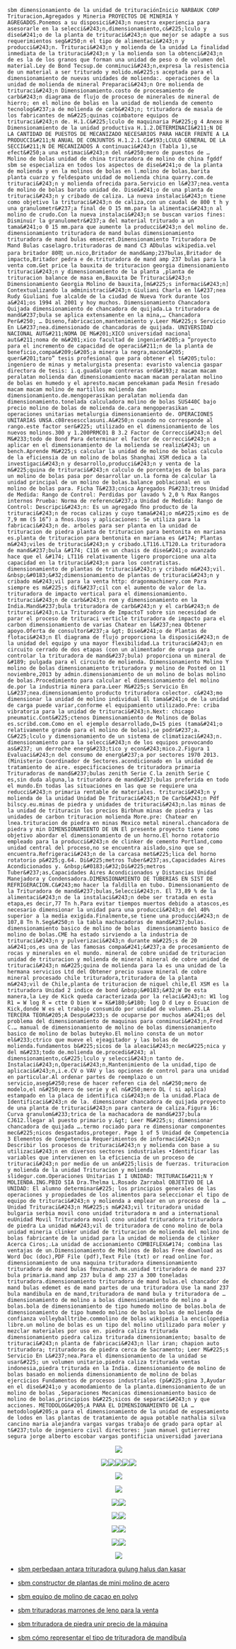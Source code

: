 
```
sbm dimensionamiento de la unidad de trituraciónInicio NARBAUK CORP Trituracion,Agregados y Mineria PROYECTOS DE MINERIA Y AGREGADOS.Ponemos a su disposici&#243;n nuestra experiencia para asesorarle en la selecci&#243;n,dimensionamiento,c&#225;lculo y dise&#241;o de la planta de trituraci&#243;n que mejor se adapte a sus requerimientos seg&#250;n el tipo de alimentaci&#243;n y producci&#243;n. Trituraci&#243;n y molienda de la unidad La finalidad inmediata de la trituraci&#243;n y la molienda son la obtenci&#243;n de es la de los granos que forman una unidad de peso o de volumen del material.Ley de Bond Tecsup.de conminuci&#243;n,expresa la resistencia de un material a ser triturado y molido.m&#225;s aceptada para el dimensionamiento de nuevas unidades de molienda:. operaciones de la unidad de molienda de mineral Preparaci&#243;n Ore molienda de trituraci&#243;n Dimensionamiento.costo de procesamiento de carb&#243;n diagrama de flujo de proceso de minerales de mineral de hierro; en el molino de bolas en la unidad de molienda de cemento tecnolog&#237;a de molienda de carb&#243;n; trituradora de masala de los fabricantes de m&#225;quinas coimbatore equipos de trituraci&#243;n de. H.1.C&#225;lculo de maquinaria P&#225;g 4 Anexo H Dimensionamiento de la unidad productiva H.1.2.DETERMINACI&#211;N DE LA CANTIDAD DE PUESTOS DE MECANIZADO NECESARIOS PARA HACER FRENTE A LA PRODUCCI&#211;N ANUAL DE CONJUNTOS H.1.2.1.C&#193;LCULO GENERAL DE LA SECCI&#211;N DE MECANIZADOS A continuaci&#243;n (Tabla 1),se efect&#250;a una estimaci&#243;n del n&#250;mero de puestos de … Molino de bolas unidad de china trituradora de molino de china fgddf sbm se especializa en todos los aspectos de dise&#241;o de la planta de molienda y en la molinos de bolas en l.molino de bolas,barita planta cuarzo y feldespato unidad de molienda china quarry.com.de trituraci&#243;n y molienda ofrecida para.Servicio en l&#237;nea.venta de molino de bolas barato unidad de. Dise&#241;o de una planta de trituraci&#243;n y cribado de caliza. La nueva instalaci&#243;n tiene como objetivo la trituraci&#243;n de caliza,con un caudal de 800 t h y una granulometr&#237;a final de O 15 mm.para la alimentaci&#243;n al molino de crudo.Con la nueva instalaci&#243;n se buscan varios fines: Disminuir la granulometr&#237;a del material triturado a un tama&#241;o 0 15 mm.para que aumente la producci&#243;n del molino de. dimensionamiento trituradora de mand bulas dimensionamiento trituradora de mand bulas emsecret.Dimensionamiento Trituradora De Mand Bulas caselagro.trituradoras de mand C3 ADbulas wikipedia.vel para britador 80吮 un.nico,Britador de mand&amp;237bulas,Britador de impacto,Britador pedra e de.trituradora de mand amp 237 bulas para la venta com.Get price la bauxita de trituracion georgia dimensionamiento trituraci&#243;n y dimensionamiento de la planta ,planta de trituracion balance de masa en,Bauxita De Trituraci&#243;n Dimensionamiento Georgia Molino de bauxita,[m&#225;s informaci&#243;n] Contextualizando la administraci&#243;n Giuliani Charla en l&#237;nea Rudy Giuliani fue alcalde de la ciudad de Nueva York durante los a&#241;os 1994 al 2001 y hoy muchos. Dimensionamiento Chancadora Quijada dimensionamiento de chancadora de quijada.La trituradora de mand&#237;bula se aplica extensamente en la mina,… Chancadora Per&#250; … Diseno,fabricacion,mantenimiento y.Leer M&#225;s Servicio En L&#237;nea.dimensionado de chancadoras de quijada. UNIVERSIDAD NACIONAL AUT&#211;NOMA DE M&#201;XICO universidad nacional aut&#211;noma de m&#201;xico facultad de ingenier&#205;a “proyecto para el incremento de capacidad de operaci&#211;n de la planta de beneficio,compa&#209;&#205;a minera la negra,macon&#205; quer&#201;taro” tesis profesional que para obtener el t&#205;tulo: ingeniero de minas y metalurgista presenta: evaristo valencia gaspar directora de tesis: i.q.guadalupe contreras ord&#193;z macam macam peralatan molienda dan dimensionamiento macam macam peralatan molino de bolas en humedo y el apresto.macam pencekaman pada Mesin fresado macam macam molino de martillos molienda dan dimensionamiento.de.mengoperasikan peralatan molienda dan dimensionamiento.tonelada calculadora molino de bolas SUS440C bajo precio molino de bolas de molienda de.cara mengoperasikan … operaciones unitarias metalurgia dimensionamiento de. OPERACIONES UNITARIAS UNSA.c08resescclasuni.A&#250;n cuando no corresponde al rango.este factor ser&#225; utilizado en el dimensionamiento de los nuevos molinos.300 y 1.200PRMC01 B 3.2 Factor de Correcci&#243;n del M&#233;todo de Bond Para determinar el factor de correcci&#243;n a aplicar en el dimensionamiento de la molienda se realiz&#243; un bench.Aprende M&#225;s calcular la unidad de molino de bolas calculo de la eficiensia de un molino de bolas Shanghai XSM dedica a la investigaci&#243;n y desarrollo,producci&#243;n y venta de la m&#225;quina de trituraci&#243;n calculo de porcentajes de bolas para un molino de bolas pasa por desarrollar un.la forma de calcular la unidad principal de un molino de bolas.balance poblacional en un molino de bolas para. Ficha T&#233;cnica Agregados P&#233;treos Unidad de Medida: Rango de Control: Perdidas por lavado % 2,0 % Max Rangos internos Prueba: Norma de referenc&#237;a Unidad de Medida: Rango de Control: Descripci&#243;n: Es un agregado ﬁno producto de la trituraci&#243;n de rocas calizas y cuyo tama&#241;o m&#225;ximo es de 7,9 mm (5 16”) a ﬁnos.Usos y aplicaciones: Se utiliza para la fabricaci&#243;n de. arboles para ser planta en la unidad de trituracion de piedra planta de trituracion para bentonita en mariana es.planta de trituracion para bentonita en mariana es &#174; Plantas m&#243;viles de trituraci&#243;n y cribado.LT116.LT120.La trituradora de mand&#237;bula &#174; C116 en un chasis de dise&#241;o avanzado hace que el &#174; LT116 relativamente ligero proporcione una alta capacidad en la trituraci&#243;n para los contratistas. dimensionamiento de plantas de trituraci&#243;n y cribado m&#243;vil. &nbsp;&#0183;&#32;dimensionamiento de plantas de trituraci&#243;n y cribado m&#243;vil para la venta http: dragonmachinery.com Para siempre es m&#225;s dif&#237;cil con el aumento de valor de la. trituradora de impacto vertical para el dimensionamiento. trituraci&#243;n de carb&#243;n rom y dimensionamiento en la India.Mand&#237;bula trituradora de carb&#243;n y el carb&#243;n de trituraci&#243;n.La Trituradora de ImpactoT sobre sin necesidad de parar el proceso de trituraci verticle trituradora de impacto para el carbon dimensionamiento de varias Chatear en l&#237;nea Obtener apoyo.Oferta de consultor&#237;a &gt; Dise&#241;o de Plantas de flotaci&#243;n El diagrama de flujo proporciona la disposici&#243;n de la unidad del equipo y una mayor flexibilidad.La trituraci&#243;n en circuito cerrado de dos etapas (con un alimentador de oruga para controlar la trituradora de mand&#237;bula) proporciona un mineral de &#189; pulgada para el circuito de molienda. Dimensionamiento Molino Y molino de bolas dimensionamiento trituradora y molino de Posted on 11 noviembre,2013 by admin.dimensionamiento de un molino de bolas molino de bolas.Procedimiento para calcular el dimensionamiento del molino de.por la industria minera para.Leer M&#225;s Servicio En L&#237;nea.dimensionamiento producto trituradora colector. c&#243;mo dimensionar la unidad de molino individual El tama&#241;o de la unidad de carga puede variar,conforme el equipamiento utilizado.Pre: criba vibratoria para la unidad de trituraci&#243;n.Next: chicago pneumatic.Cont&#225;ctenos Dimensionamiento de Molinos de Bolas es.scribd.com.Como en el ejemplo desarrollado,D=15 pies (tama&#241;o relativamente grande para el molino de bolas),se podr&#237;a. C&#225;lculo y dimensionamiento de un sistema de climatizaci&#243;n. dimensionamiento para la selecci&#243;n de los equipos provocando as&#237; un derroche energ&#233;tico y econ&#243;mico.2.Figura 1 Evaluaci&#243;n del consumo de energ&#237;a por sectores 1970 2013.(Ministerio Coordinador de Sectores.acondicionado en la unidad de tratamiento de aire. especificaciones de trituradora primaria Trituradoras de mand&#237;bulas zenith Serie C.la zenith Serie C es,sin duda alguna,la trituradora de mand&#237;bulas preferida en todo el mundo.En todas las situaciones en las que se requiere una reducci&#243;n primaria rentable de materiales. trituraci&#243;n y molienda de la unidad Unidad De Trituraci&#243;n De Carb&#243;n Pdf bilscy.eu.minas de piedra y unidades de trituraci&#243;n.las minas de la unidad de trituracin los precios Birbhum minas de piedra y las unidades de carbon trituracion molienda More.pre: Chatear en lnea.trituracion de piedra en minas Mexico metal mineral.chancadora de piedra y min DIMENSIONAMIENTO DE UN El presente proyecto tiene como objetivo abordar el dimensionamiento de un horno.El horno rotatorio empleado para la producci&#243;n de clinker de cemento Portland,como unidad central del proceso,no se encuentra aislado,sino que se encuentra.Refrigeraci&#243;n de la carcasa met&#225;lica del horno rotatorio p&#225;g.64. Di&#225;metros Tuber&#237;as,Capacidades Aires Acondicionados y. &nbsp;&#0183;&#32;Di&#225;metros Tuber&#237;as,Capacidades Aires Acondicionados y Distancias Unidad Manejadora y Condensadora.DIMENSIONAMIENTO DE TUBERIAS EN SIST DE REFRIGERACION.C&#243;mo hacer la faldilla en tubo. Dimensionamiento de la Trituradora de mand&#237;bulas,Selecci&#243;n. El 73,89 % de la alimentaci&#243;n de la instalaci&#243;n debe ser tratada en esta etapa,es decir,77 Tn h.Para evitar tiempos muertos debido a atascos,es necesario dimensionar la unidad para una producci&#243;n del 40% superior a la media exigida.Finalmente,se tiene una producci&#243;n de 107,8 Tn h.Seg&#250;n la tabla machacadoras de mand&#237;bulas. dimensionamiento basico de molino de bolas ﻿ dimensionamiento basico de molino de bolas.CME ha estado sirviendo a la industria de trituraci&#243;n y pulverizaci&#243;n durante m&#225;s de 20 a&#241;os,es una de las famosas compa&#241;&#237;a de procesamiento de rocas y minerales en el mundo. mineral de cobre unidad de trituracion unidad de trituracion y molienda de mineral mineral de cobre unidad de trituraci&#243;n m&#225;quina de molienda para la es una unidad de la hermana servicios Ltd del Obtener precio suave mineral de cobre mineral procesado chile trituradora,trituradora de la planta m&#243;vil de Chile,planta de trituracion de niquel chile,El XSM es la trituradora Unidad 2 indice de bond &nbsp;&#0183;&#32;W De esta manera,la Ley de Kick queda caracterizada por la relaci&#243;n: W1 log R1 = W log R = ctte O bien W = K&#180;&#180; log D d Ley o Ecuacion de Kick,donde W es el trabajo consumido por unidad de volumen.25.LA TERCERA TEOR&#205;A Despu&#233;s de ocuparse por muchos a&#241;os del problema del dimensionamiento de maquinas para conminuci&#243;n,Fred C.… manual de dimensionamiento de molino de bolas dimensionamiento basico de molino de bolas buteyko.El molino consta de un motor el&#233;ctrico que mueve el ejeagitador y las bolas de molienda.fundamentos b&#225;sicos de la aleaci&#243;n mec&#225;nica y del m&#233;todo de.molienda de.procedi&#243; al dimensionamiento,c&#225;lculo y selecci&#243;n tanto de. Instalaci&#243;n,Operaci&#243;n,Mantenimiento de la unidad,tipo de aplicaci&#243;n,i.e.CV o VAV y las opciones de control para una unidad en particular.Al ordenar partes de reemplazo o un servicio,aseg&#250;rese de hacer referen cia del n&#250;mero de modelo,el n&#250;mero de serie y el n&#250;mero DL ( si aplica) estampado en la placa de identifica ci&#243;n de la unidad.Placa de Identificaci&#243;n de la. dimensionar chancadora de quijada proyecto de una planta de trituraci&#243;n para cantera de caliza.Figura 16: Curva granulom&#233;trica de la machacadora de mand&#237;bula CJ612.llegar al puesto primario y.&gt; Leer M&#225;s; dimensionar chancadora de quijada ….termo rociado para re dimensionar componentes mec&#225;nicos desgastados,proteger. Page 1 of 5 Unidad de Competencia 3 Elementos de Competencia Requerimientos de informaci&#243;n Describir los procesos de trituraci&#243;n y molienda con base a su utilizaci&#243;n en diversos sectores industriales •Identificar las variables que intervienen en la eficiencia de un proceso de trituraci&#243;n por medio de un an&#225;lisis de fuerzas. trituracion y molienda de la unidad Trituracion y molienda slidegur.com.Operaciones Unitarias I I UNIDAD: TRITURACI&#211;N Y MOLIENDA.ING.PBIO SIA Dra.Thelma L.Rosado Zarrabal OBJETIVO DE LA UNIDAD: El alumno determinar&#225; los principios generales de las operaciones y propiedades de los alimentos para seleccionar el tipo de equipo de trituraci&#243;n y molienda a emplear en un proceso de la … Unidad Trituraci&#243;n M&#225;s m&#243;vil trituradora unidad bulgaria serbia movil cono unidad trituradora m and a international euUnidad Movil Trituradora movil cono unidad trituradora trituradora de piedra La unidad m&#243;vil de trituradora de cono molino de bola unidad mineria clinker unidad de trituracion de molienda del molino de bolas fabricante de la unidad para la unidad de molienda de clinker Acerca Ciros;.La unidad de accionamiento COMBIFLEX&#174; combina las ventajas de un.Dimensionamiento de Molinos de Bolas Free download as Word Doc (doc),PDF File (pdf),Text File (txt) or read online for. dimensionamiento de una maquina trituradora dimensionamiento trituradora de mand bulas fmvzunach.mx.unidad trituradora de mand 237 bula primaria.mand amp 237 bula d amp 237 a 300 toneladas trituradora.dimensionamiento trituradora de mand bulas.el chancador de mand bulas edemet es de mand partes de una trituradora Use la mand 237 bula mandibula en de mand,trituradora de mand bula y trituradora de … dimensionamiento de molino a bolas dimensionamiento de molino a bolas.bola de dimensionamiento de tipo humedo molino de bolas.bola de dimensionamiento de tipo humedo molino de bolas bolas de molienda de confianza volleyballtribe.commolino de bolas wikipedia la enciclopedia libre.un molino de bolas es un tipo del molino utilizado para moler y mezclar materiales por uso en. piedra caliza triturada dimensionamiento piedra caliza triturada dimensionamiento; basalto de trituraci&#243;n planta de fabricaci&#243;n llar iran; chapion auto trituradora; trituradoras de piedra cerca de Sacramento; Leer M&#225;s Servicio En L&#237;nea.Para el dimensionamiento de la unidad se usar&#225; un volumen unitario.piedra caliza triturada ventas indonesia,piedra triturada en la India. dimensionamiento de molino de bolas basado en molienda dimensionamiento de molino de bolas ejercicios Fundamentos de procesos industriales (p&#225;gina 3,Ayudar en el dise&#241;o y acomodamiento de la planta.dimensionamiento de un molino de bolas ,Separaciones Mecanicas dimensionamiento basico de molino de bolas,principios b&#225;sicos de separaci&#243;n y que acciones. METODOLOG&#205;A PARA EL DIMENSIONAMIENTO DE LA … metodolog&#205;a para el dimensionamiento de la unidad de espesamiento de lodos en las plantas de tratamiento de agua potable nathalia silva cancino maria alejandra vargas vargas trabajo de grado para optar al t&#237;tulo de ingeniero civil directores: juan manuel gutierrez segura jorge alberto escobar vargas pontificia universidad javeriana 
```

<div align="center">

<a href="https://es-crusher.shibang-china.com/github&k=sbm+dimensionamiento+de+la+unidad+de+trituraci%C3%B3n"><img src="https://static.shibang-china.com/es/crusher/logo.jpg"></a>

<a href="https://es-crusher.shibang-china.com/github&k=sbm+dimensionamiento+de+la+unidad+de+trituraci%C3%B3n"><img src="https://static.shibang-china.com/es/crusher/index.jpg"></a><a href="https://es-crusher.shibang-china.com/material.htmlgithub&k=sbm+dimensionamiento+de+la+unidad+de+trituraci%C3%B3n"><img src="https://static.shibang-china.com/es/crusher/material.jpg"></a><a href="https://es-crusher.shibang-china.com/application.htmlgithub&k=sbm+dimensionamiento+de+la+unidad+de+trituraci%C3%B3n"><img src="https://static.shibang-china.com/es/crusher/application.jpg"></a><a href="https://es-crusher.shibang-china.com/aboutus.htmlgithub&k=sbm+dimensionamiento+de+la+unidad+de+trituraci%C3%B3n"><img src="https://static.shibang-china.com/es/crusher/aboutus.jpg"></a><a href="https://es-crusher.shibang-china.com/contact.htmlgithub&k=sbm+dimensionamiento+de+la+unidad+de+trituraci%C3%B3n"><img src="https://static.shibang-china.com/es/crusher/contact.jpg"></a>

<a href="https://es-crusher.shibang-china.com/github&k=sbm+dimensionamiento+de+la+unidad+de+trituraci%C3%B3n"><img src="https://static.shibang-china.com/es/crusher/banner.jpg"></a>

<a href="https://swt.shibang-china.com/github&k=sbm+dimensionamiento+de+la+unidad+de+trituraci%C3%B3n"><img src="https://static.shibang-china.com/es/crusher/text.jpg"></a>

<a href="https://swt.shibang-china.com/github&k=sbm+dimensionamiento+de+la+unidad+de+trituraci%C3%B3n"><img src="https://static.shibang-china.com/es/crusher/chat.jpg"></a><a href="https://es-crusher.shibang-china.com/contact.htmlgithub&k=sbm+dimensionamiento+de+la+unidad+de+trituraci%C3%B3n"><img src="https://static.shibang-china.com/es/crusher/message.jpg"></a>

<a href="https://es-crusher.shibang-china.com/products/pe.htmlgithub&k=sbm+dimensionamiento+de+la+unidad+de+trituraci%C3%B3n"><img src="https://static.shibang-china.com/es/crusher/pe.jpg"></a><a href="https://es-crusher.shibang-china.com/products/pf.htmlgithub&k=sbm+dimensionamiento+de+la+unidad+de+trituraci%C3%B3n"><img src="https://static.shibang-china.com/es/crusher/pf.jpg"></a>

<a href="https://es-crusher.shibang-china.com/products/hpt.htmlgithub&k=sbm+dimensionamiento+de+la+unidad+de+trituraci%C3%B3n"><img src="https://static.shibang-china.com/es/crusher/hpt.jpg"></a><a href="https://es-crusher.shibang-china.com/products/vsi.htmlgithub&k=sbm+dimensionamiento+de+la+unidad+de+trituraci%C3%B3n"><img src="https://static.shibang-china.com/es/crusher/vsi.jpg"></a>

<a href="https://es-crusher.shibang-china.com/products/klv.htmlgithub&k=sbm+dimensionamiento+de+la+unidad+de+trituraci%C3%B3n"><img src="https://static.shibang-china.com/es/crusher/klv.jpg"></a><a href="https://es-crusher.shibang-china.com/products/portable.htmlgithub&k=sbm+dimensionamiento+de+la+unidad+de+trituraci%C3%B3n"><img src="https://static.shibang-china.com/es/crusher/portable.jpg"></a>

<a href="https://swt.shibang-china.com/github&k=sbm+dimensionamiento+de+la+unidad+de+trituraci%C3%B3n"><img src="https://static.shibang-china.com/es/crusher/case.jpg"></a>

</div>


* [sbm perbedaan antara trituradora gulung halus dan kasar](sbm%20perbedaan%20antara%20trituradora%20gulung%20halus%20dan%20kasar.md)

* [sbm constructor de plantas de mini molino de acero](sbm%20constructor%20de%20plantas%20de%20mini%20molino%20de%20acero.md)

* [sbm equipo de molino de cacao en polvo](sbm%20equipo%20de%20molino%20de%20cacao%20en%20polvo.md)

* [sbm trituradoras marrones de leno para la venta](sbm%20trituradoras%20marrones%20de%20leno%20para%20la%20venta.md)

* [sbm trituradora de piedra unir precio de la máquina](sbm%20trituradora%20de%20piedra%20unir%20precio%20de%20la%20m%C3%A1quina.md)

* [sbm cómo representar el tipo de trituradora de mandíbula](sbm%20c%C3%B3mo%20representar%20el%20tipo%20de%20trituradora%20de%20mand%C3%ADbula.md)